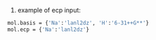 1. example of ecp input:
```bash
mol.basis = {'Na':'lanl2dz', 'H':'6-31++G**'}
mol.ecp = {'Na':'lanl2dz'}
```

